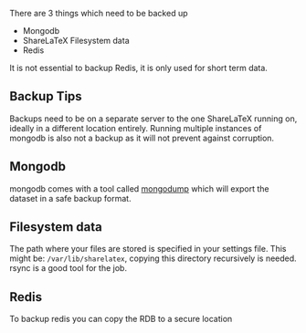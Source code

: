 There are 3 things which need to be backed up

* Mongodb
* ShareLaTeX Filesystem data
* Redis

It is not essential to backup Redis, it is only used for short term data.

## Backup Tips
Backups need to be on a separate server to the one ShareLaTeX running on, ideally in a different location entirely. Running multiple instances of mongodb is also not a backup as it will not prevent against corruption.

## Mongodb
mongodb comes with a tool called [mongodump](https://docs.mongodb.com/manual/reference/program/mongodump/) which will export the dataset in a safe backup format. 

## Filesystem data 
The path where your files are stored is specified in your settings file. This might be: `/var/lib/sharelatex`, copying this directory recursively is needed. rsync is a good tool for the job.

## Redis
To backup redis you can copy the RDB to a secure location
